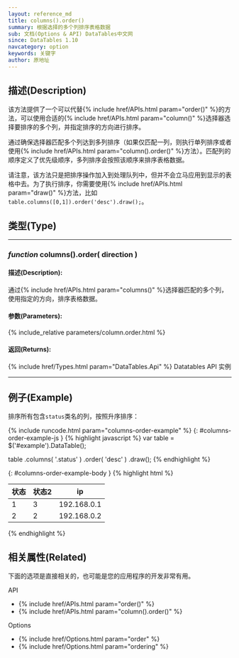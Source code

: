 ```yaml
---
layout: reference_md
title: columns().order()
summary: 根据选择的多个列排序表格数据
sub: 文档(Options & API) DataTables中文网
since: DataTables 1.10
navcategory: option
keywords: 关键字
author: 原地址
---
```


## 描述(Description)
该方法提供了一个可以代替{% include href/APIs.html param="order()" %}的方法，可以使用合适的{% include href/APIs.html param="column()" %}选择器选择要排序的多个列，并指定排序的方向进行排序。

通过确保选择器匹配多个列达到多列排序（如果仅匹配一列，则执行单列排序或者使用{% include href/APIs.html param="column().order()" %}方法）。匹配列的顺序定义了优先级顺序，多列排序会按照该顺序来排序表格数据。

请注意，该方法只是把排序操作加入到处理队列中，但并不会立马应用到显示的表格中去。为了执行排序，你需要使用{% include href/APIs.html param="draw()" %}方法，比如`table.columns([0,1]).order('desc').draw();`。


## 类型(Type)
---
    
### _function_ **columns().order( direction )**   

#### 描述(Description):
通过{% include href/APIs.html param="columns()" %}选择器匹配的多个列，使用指定的方向，排序表格数据。

     
#### 参数(Parameters):
{% include_relative parameters/column.order.html %}


#### 返回(Returns):

{% include href/Types.html param="DataTables.Api" %}
Datatables API 实例


--- 
    
## 例子(Example)

排序所有包含`status`类名的列，按照升序排序：

{% include runcode.html param="columns-order-example" %}
{: #columns-order-example-js }
{% highlight javascript %}
var table = $('#example').DataTable();
 
table
    .columns( '.status' )
    .order( 'desc' )
    .draw();
{% endhighlight %}


{: #columns-order-example-body }
{% highlight html %}
  <table id="example" class="display">
        <thead>
            <tr>
                <th class="status">状态</th>
                <th class="status">状态2</th>
                <th>ip</th>
            </tr>
        </thead>
        <tbody>
            <tr>
                <td>1</td>
                <td>3</td>
                <td>192.168.0.1</td>
            </tr>
            <tr>
                <td>2</td>
                <td>2</td>
                <td>192.168.0.2</td>
            </tr>
        </tbody>
    </table>
{% endhighlight %}



## 相关属性(Related)
下面的选项是直接相关的，也可能是您的应用程序的开发非常有用。

API

- {% include href/APIs.html param="order()" %}
- {% include href/APIs.html param="column().order()" %}

Options

- {% include href/Options.html param="order" %}
- {% include href/Options.html param="ordering" %}
